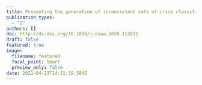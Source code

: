 ```yaml
---
title: Preventing the generation of inconsistent sets of crisp classification rules
publication_types:
  - "2"
authors: []
doi: http://dx.doi.org/10.1016/j.eswa.2020.113811
draft: false
featured: true
image:
  filename: featured
  focal_point: Smart
  preview_only: false
date: 2021-04-23T14:31:39.504Z
---
```

